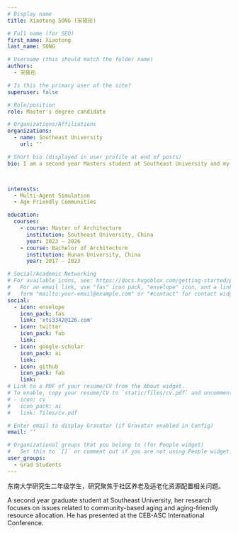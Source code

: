 ```yaml
---
# Display name
title: Xiaotong SONG (宋筱彤)

# Full name (for SEO)
first_name: Xiaotong
last_name: SONG

# Username (this should match the folder name)
authors:
  - 宋筱彤

# Is this the primary user of the site?
superuser: false

# Role/position
role: Master's degree candidate

# Organizations/Affiliations
organizations:
  - name: Southeast University
    url: ''

# Short bio (displayed in user profile at end of posts)
bio: I am a second year Masters student at Southeast University and my research interests are in the field of urban ageing.



interests:
  - Multi-Agent Simulation
  - Age Friendly Communities

education:
  courses:
    - course: Master of Architecture
      institution: Southeast University, China
      year: 2023 – 2026
    - course: Bachelor of Architecture
      institution: Hunan University, China
      year: 2017 – 2023

# Social/Academic Networking
# For available icons, see: https://docs.hugoblox.com/getting-started/page-builder/#icons
#   For an email link, use "fas" icon pack, "envelope" icon, and a link in the
#   form "mailto:your-email@example.com" or "#contact" for contact widget.
social:
  - icon: envelope
    icon_pack: fas
    link: 'xts3342@126.com'
  - icon: twitter
    icon_pack: fab
    link: 
  - icon: google-scholar
    icon_pack: ai
    link: 
  - icon: github
    icon_pack: fab
    link: 
# Link to a PDF of your resume/CV from the About widget.
# To enable, copy your resume/CV to `static/files/cv.pdf` and uncomment the lines below.
# - icon: cv
#   icon_pack: ai
#   link: files/cv.pdf

# Enter email to display Gravatar (if Gravatar enabled in Config)
email: ''

# Organizational groups that you belong to (for People widget)
#   Set this to `[]` or comment out if you are not using People widget.
user_groups:
  - Grad Students
---
```


东南大学研究生二年级学生，研究聚焦于社区养老及适老化资源配置相关问题。

A second year graduate student at Southeast University, her research focuses on issues related to community-based aging and aging-friendly resource allocation. He has presented at the CEB-ASC International Conference.

